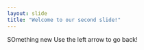 ```yaml
---
layout: slide
title: "Welcome to our second slide!"
---
```

SOmething new
Use the left arrow to go back!